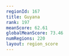 ```yaml
---
regionId: 167
title: Guyana
rank: 197
meanScore: 62.61
globalMeanScore: 73.46
numRegions: 220
layout: region_score
---
```


